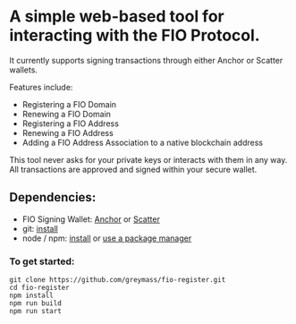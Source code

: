 # A simple web-based tool for interacting with the FIO Protocol.

It currently supports signing transactions through either Anchor or Scatter wallets.

Features include:

 * Registering a FIO Domain
 * Renewing a FIO Domain
 * Registering a FIO Address
 * Renewing a FIO Address
 * Adding a FIO Address Association to a native blockchain address

This tool never asks for your private keys or interacts with them in any way. All transactions are approved and signed within your secure wallet.

## Dependencies:

  - FIO Signing Wallet: [Anchor](https://github.com/greymass/anchor/releases) or [Scatter](https://get-scatter.com/)
  - git: [install](https://git-scm.com/book/en/v2/Getting-Started-Installing-Git)
  - node / npm: [install](https://nodejs.org/en/download/) or [use a package manager](https://nodejs.org/en/download/package-manager/)

### To get started:

```
git clone https://github.com/greymass/fio-register.git
cd fio-register
npm install
npm run build
npm run start
```
